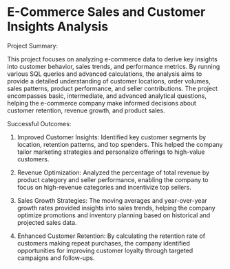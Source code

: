 # E-Commerce Sales and Customer Insights Analysis

Project Summary:

This project focuses on analyzing e-commerce data to derive key insights into customer behavior, sales trends, and performance metrics. By running various SQL queries and advanced calculations, the analysis aims to provide a detailed understanding of customer locations, order volumes, sales patterns, product performance, and seller contributions. The project encompasses basic, intermediate, and advanced analytical questions, helping the e-commerce company make informed decisions about customer retention, revenue growth, and product sales.

Successful Outcomes:

1. Improved Customer Insights: Identified key customer segments by location, retention patterns, and top spenders. This helped the company tailor marketing strategies and personalize offerings to high-value customers.

2. Revenue Optimization: Analyzed the percentage of total revenue by product category and seller performance, enabling the company to focus on high-revenue categories and incentivize top sellers.

3. Sales Growth Strategies: The moving averages and year-over-year growth rates provided insights into sales trends, helping the company optimize promotions and inventory planning based on historical and projected sales data.

4. Enhanced Customer Retention: By calculating the retention rate of customers making repeat purchases, the company identified opportunities for improving customer loyalty through targeted campaigns and follow-ups.
